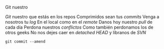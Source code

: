Git nuestro

*Git* nuestro que estás en los repos
Comprimidos sean tus *commits* 
Venga a nosotros tu *log*
En el local como en el *remote* 
Danos hoy nuestro *pull* de cada día 
Perdona nuestros *conflictos*
Como también perdonamos los de otros geeks
No nos dejes caer en *detached HEAD*
y líbranos de *SVN*

`git commit --amend`
